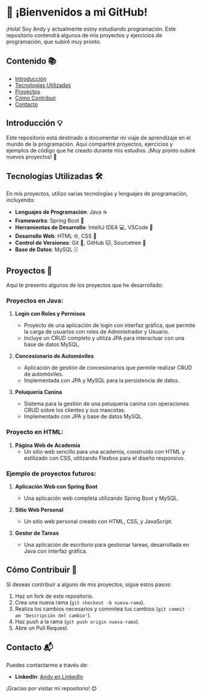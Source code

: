 <!--
**Landryx-Gmz/Landryx-Gmz** is a ✨ _special_ ✨ repository because its `README.md` (this file) appears on your GitHub profile.

Here are some ideas to get you started:

- 🔭 I’m currently working on ...
- 🌱 I’m currently learning ...
- 👯 I’m looking to collaborate on ...
- 🤔 I’m looking for help with ...
- 💬 Ask me about ...
- 📫 How to reach me: ...
- 😄 Pronouns: ...
- ⚡ Fun fact: ...
-->
# 🚀 ¡Bienvenidos a mi GitHub!

¡Hola! Soy Andy y actualmente estoy estudiando programación. Este repositorio contendrá algunos de mis proyectos y ejercicios de programación, que subiré muy pronto.

## Contenido 📚

- [Introducción](#introducción)
- [Tecnologías Utilizadas](#tecnologías-utilizadas)
- [Proyectos](#proyectos)
- [Cómo Contribuir](#cómo-contribuir)
- [Contacto](#contacto)

## Introducción 💡

Este repositorio está destinado a documentar mi viaje de aprendizaje en el mundo de la programación. Aquí compartiré proyectos, ejercicios y ejemplos de código que he creado durante mis estudios. ¡Muy pronto subiré nuevos proyectos! 🎉

## Tecnologías Utilizadas 🛠️

En mis proyectos, utilizo varias tecnologías y lenguajes de programación, incluyendo:

- **Lenguajes de Programación**: Java ☕
- **Frameworks**: Spring Boot 🌱
- **Herramientas de Desarrollo**: IntelliJ IDEA 💻, VSCode 📝
- **Desarrollo Web**: HTML 🌐, CSS 🎨
- **Control de Versiones**: Git 🌳, GitHub 🐱, Sourcetree 🧩
- **Base de Datos**: MySQL 🗄️

## Proyectos 📂

Aquí te presento algunos de los proyectos que he desarrollado:

### Proyectos en Java:

1. **Login con Roles y Permisos**
   - Proyecto de una aplicación de login con interfaz gráfica, que permite la carga de usuarios con roles de Administrador y Usuario.
   - Incluye un CRUD completo y utiliza JPA para interactuar con una base de datos MySQL.

2. **Concesionario de Automóviles**
   - Aplicación de gestión de concesionarios que permite realizar CRUD de automóviles.
   - Implementada con JPA y MySQL para la persistencia de datos.

3. **Peluquería Canina**
   - Sistema para la gestión de una peluquería canina con operaciones CRUD sobre los clientes y sus mascotas.
   - Implementado con JPA y base de datos MySQL.

### Proyecto en HTML:

1. **Página Web de Academia**
   - Un sitio web sencillo para una academia, construido con HTML y estilizado con CSS, utilizando Flexbox para el diseño responsivo.

### Ejemplo de proyectos futuros:

1. **Aplicación Web con Spring Boot**
   - Una aplicación web completa utilizando Spring Boot y MySQL.

2. **Sitio Web Personal**
   - Un sitio web personal creado con HTML, CSS, y JavaScript.

3. **Gestor de Tareas**
   - Una aplicación de escritorio para gestionar tareas, desarrollada en Java con interfaz gráfica.

## Cómo Contribuir 🤝

Si deseas contribuir a alguno de mis proyectos, sigue estos pasos:

1. Haz un fork de este repositorio.
2. Crea una nueva rama (`git checkout -b nueva-rama`).
3. Realiza los cambios necesarios y commitea tus cambios (`git commit -am 'Descripción del cambio'`).
4. Haz push a la rama (`git push origin nueva-rama`).
5. Abre un Pull Request.

## Contacto 📬

Puedes contactarme a través de:

- **LinkedIn**: [Andy en LinkedIn](https://www.linkedin.com/in/andr%C3%A9s-p-g-1981ba2a9/)

¡Gracias por visitar mi repositorio! 😊
